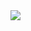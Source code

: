 <img src="https://capsule-render.vercel.app/api?type=wave&color=auto&height=300&section=header&text=jinyoung708%20render&fontSize=90" />

<!--
**jinyoung708/jinyoung708** is a ✨ _special_ ✨ repository because its `README.md` (this file) appears on your GitHub profile.

Here are some ideas to get you started:

- 🔭 I’m currently working on ...
- 🌱 I’m currently learning ...
- 👯 I’m looking to collaborate on ...
- 🤔 I’m looking for help with ...
- 💬 Ask me about ...
- 📫 How to reach me: ...
- 😄 Pronouns: ...
- ⚡ Fun fact: ...
-->
